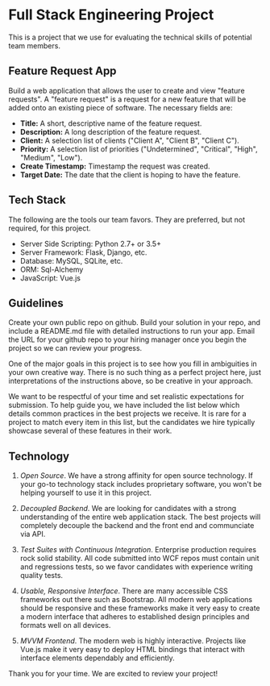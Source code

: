 # Full Stack Engineering Project
This is a project that we use for evaluating the technical skills of potential team members.

## Feature Request App
Build a web application that allows the user to create and view "feature requests". A "feature request" is a request for a new feature that will be added onto an existing piece of software.  The necessary fields are:

* **Title:** A short, descriptive name of the feature request.
* **Description:** A long description of the feature request.
* **Client:** A selection list of clients ("Client A", "Client B", "Client C").
* **Priority:** A selection list of priorities ("Undetermined", "Critical", "High", "Medium", "Low").
* **Create Timestamp:** Timestamp the request was created.
* **Target Date:** The date that the client is hoping to have the feature.

## Tech Stack
The following are the tools our team favors.  They are preferred, but not required, for this project.

* Server Side Scripting: Python 2.7+ or 3.5+
* Server Framework: Flask, Django, etc.
* Database: MySQL, SQLite, etc.
* ORM: Sql-Alchemy
* JavaScript: Vue.js

## Guidelines

Create your own public repo on github. Build your solution in your repo, and include a README.md file with detailed instructions to run your app. Email the URL for your github repo to your hiring manager once you begin the project so we can review your progress.

One of the major goals in this project is to see how you fill in ambiguities in your own creative way. There is no such thing as a perfect project here, just interpretations of the instructions above, so be creative in your approach.

We want to be respectful of your time and set realistic expectations for submission. To help guide you, we have included the list below which details common practices in the best projects we receive. It is rare for a project to match every item in this list, but the candidates we hire typically showcase several of these features in their work.

## Technology

1. *Open Source*. We have a strong affinity for open source technology. If your go-to technology stack includes proprietary software, you won't be helping yourself to use it in this project.

2. *Decoupled Backend*. We are looking for candidates with a strong understanding of the entire web application stack. The best projects will completely decouple the backend and the front end and communciate via API.

3. *Test Suites with Continuous Integration*. Enterprise production requires rock solid stability. All code submitted into WCF repos must contain unit and regressions tests, so we favor candidates with experience writing quality tests.

4. *Usable, Responsive Interface*. There are many accessible CSS frameworks out there such as Bootstrap. All modern web applications should be responsive and these frameworks make it very easy to create a modern interface that adheres to established design principles and formats well on all devices.

5. *MVVM Frontend*. The modern web is highly interactive. Projects like Vue.js make it very easy to deploy HTML bindings that interact with interface elements dependably and efficiently.

Thank you for your time. We are excited to review your project!
